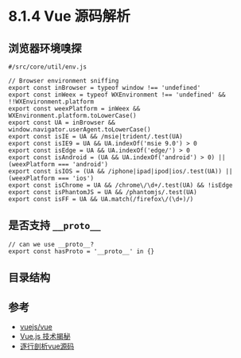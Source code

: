 # 8.1.4 Vue 源码解析

## 浏览器环境嗅探

```
#/src/core/util/env.js

// Browser environment sniffing
export const inBrowser = typeof window !== 'undefined'
export const inWeex = typeof WXEnvironment !== 'undefined' && !!WXEnvironment.platform
export const weexPlatform = inWeex && WXEnvironment.platform.toLowerCase()
export const UA = inBrowser && window.navigator.userAgent.toLowerCase()
export const isIE = UA && /msie|trident/.test(UA)
export const isIE9 = UA && UA.indexOf('msie 9.0') > 0
export const isEdge = UA && UA.indexOf('edge/') > 0
export const isAndroid = (UA && UA.indexOf('android') > 0) || (weexPlatform === 'android')
export const isIOS = (UA && /iphone|ipad|ipod|ios/.test(UA)) || (weexPlatform === 'ios')
export const isChrome = UA && /chrome\/\d+/.test(UA) && !isEdge
export const isPhantomJS = UA && /phantomjs/.test(UA)
export const isFF = UA && UA.match(/firefox\/(\d+)/)
```

## 是否支持 `__proto__`

```
// can we use __proto__?
export const hasProto = '__proto__' in {}
```

## 目录结构


## 参考
- [vuejs/vue](https://github.com/vuejs/vue)
- [Vue.js 技术揭秘](https://ustbhuangyi.github.io/vue-analysis/)
- [逐行剖析vue源码](https://fairyly.github.io/Learn-Vue-Source-Code/)
